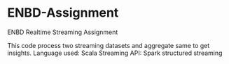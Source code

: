 # ENBD-Assignment
ENBD Realtime Streaming Assignment

This code process two streaming datasets and aggregate same to get insights.
Language used: Scala
Streaming API: Spark structured streaming
